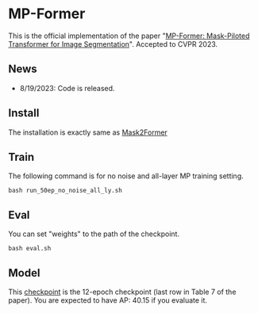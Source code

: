 # MP-Former
This is the official implementation of the paper "[MP-Former: Mask-Piloted Transformer for Image Segmentation](https://arxiv.org/pdf/2303.07336.pdf)". Accepted to CVPR 2023.

## News
- 8/19/2023: Code is released.

## Install
The installation is exactly same as [Mask2Former](https://github.com/facebookresearch/Mask2Former)

## Train
The following command is for no noise and all-layer MP training setting.
```shell
bash run_50ep_no_noise_all_ly.sh
```
## Eval
You can set "weights" to the path of the checkpoint.
```shell
bash eval.sh
```
## Model
This [checkpoint](https://github.com/IDEA-Research/MP-Former/releases/download/checkpoint/model_final.pth) is the 12-epoch checkpoint (last row in Table 7 of the paper). You are expected to have AP: 40.15 if you evaluate it.

